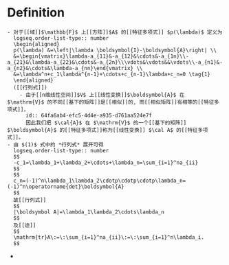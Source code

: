 # Definition
	- 对于[[域]]$\mathbb{F}$ 上[[方阵]]$A$ 的[[特征多项式]] $p(\lambda)$ 定义为 
	  logseq.order-list-type:: number
	  \begin{aligned}
	  p(\lambda) &=\left|\lambda \boldsymbol{I}-\boldsymbol{A}\right| \\
	  &=\begin{vmatrix}\lambda-a_{11}&-a_{12}&\cdots&-a_{1n}\\-a_{21}&\lambda-a_{22}&\cdots&-a_{2n}\\\vdots&\vdots&&\vdots\\-a_{n1}&-a_{n2}&\cdots&\lambda-a_{nn}\end{vmatrix} \\
	  &=\lambda^n+c_1\lambda^{n-1}+\cdots+c_{n-1}\lambda+c_n=0 \tag{1}
	  \end{aligned}
	  ([[行列式]])
		- 由于[[n维线性空间]]$V$ 上[[线性变换]]$\boldsymbol{A}$ 在 $\mathrm{V}$ 的不同[[基下的矩阵]]是[[相似]]的, 而[[相似矩阵]]有相等的[[特征多项式]]，
		  id:: 64fa6ab4-efc5-4d4e-a935-d761aa524e7f
		  因此我们把 $\cal{A}$ 在 $\mathrm{V}$ 的一个[[基下的矩阵]] $\boldsymbol{A}$ 的[[特征多项式]]称为[[线性变换]] $\cal A$ 的[[特征多项式]]。
	- 由 $(1)$ 式中的 *行列式* 展开可得
	  logseq.order-list-type:: number
	  $$
	  -c_1=\lambda_1+\lambda_2+\cdots+\lambda_n=\sum_{i=1}^na_{ii}
	  $$
	  $$
	  c_n=(-1)^n\lambda_1\lambda_2\cdotp\cdotp\cdotp\lambda_n=(-1)^n\operatorname{det}\boldsymbol{A}
	  $$
	  故[[行列式]]
	  $$
	  |\boldsymbol A|=\lambda_1\lambda_2\cdots\lambda_n
	  $$
	  及[[迹]]
	  $$
	  \mathrm{tr}A\:=\:\sum_{i=1}^na_{ii}\:=\:\sum_{i=1}^n\lambda_i.
	  $$
-